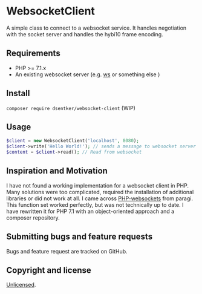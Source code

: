 # WebsocketClient
A simple class to connect to a websocket service. It handles negotiation with the socket server and handles the hybi10 frame encoding.

## Requirements
- PHP >= 7.1.x
- An existing websocket server (e.g. [ws](https://github.com/websockets/ws) or something else )

## Install
```composer require dsentker/websocket-client``` (WIP)

## Usage
```php
$client = new WebsocketClient('localhost', 8080);
$client->write('Hello World!'); // sends a message to websocket server
$content = $client->read(); // Read from websocket
```

## Inspiration and Motivation
I have not found a working implementation for a websocket client in PHP. Many solutions were too complicated, required the installation of additional libraries or did not work at all. I came across [PHP-websockets](https://github.com/paragi/PHP-websocket-client) from paragi. This function set worked perfectly, but was not technically up to date. I have rewritten it for PHP 7.1 with an object-oriented approach and a composer repository.

## Submitting bugs and feature requests
Bugs and feature request are tracked on GitHub.

## Copyright and license
[Unlicensed](http://unlicense.org).